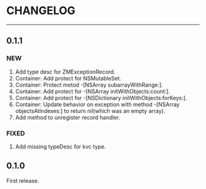 #  CHANGELOG

---

## 0.1.1

### NEW

1. Add type desc for ZMExceptionRecord.
2. Container: Add protect for NSMutableSet.
3. Container: Protect metod -[NSArray subarrayWithRange:].
4. Container: Add protect for -[NSArray initWithObjects:count:].
5. Container: Add protect for -[NSDictionary initWithObjects:forKeys:].
6. Container: Update behavior on exception with method -[NSArray objectsAtIndexes:] to return nil(which was an empty array).
7. Add method to unregister record handler.

### FIXED

1. Add missing typeDesc for kvc type.

## 0.1.0

First release.
